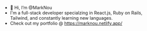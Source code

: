 - 👋 Hi, I’m @MarkNou
- I'm a full-stack developer specialzing in React.js, Ruby on Rails, Tailwind, and constantly learning new languages.
- Check out my portfolio @ https://marknou.netlify.app/
